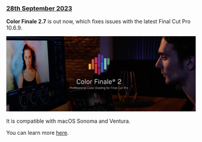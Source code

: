 ### [28th September 2023](/news/20230928)

**Color Finale 2.7** is out now, which fixes issues with the latest Final Cut Pro 10.6.9.

![](/static/color-finale.jpg)

It is compatible with macOS Sonoma and Ventura.

You can learn more [here](https://colorfinale.com).